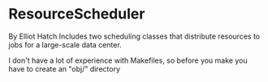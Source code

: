 ResourceScheduler
=================
By Elliot Hatch
Includes two scheduling classes that distribute resources to jobs for a large-scale data center.

I don't have a lot of experience with Makefiles, so before you make you have to create an "obj/" directory